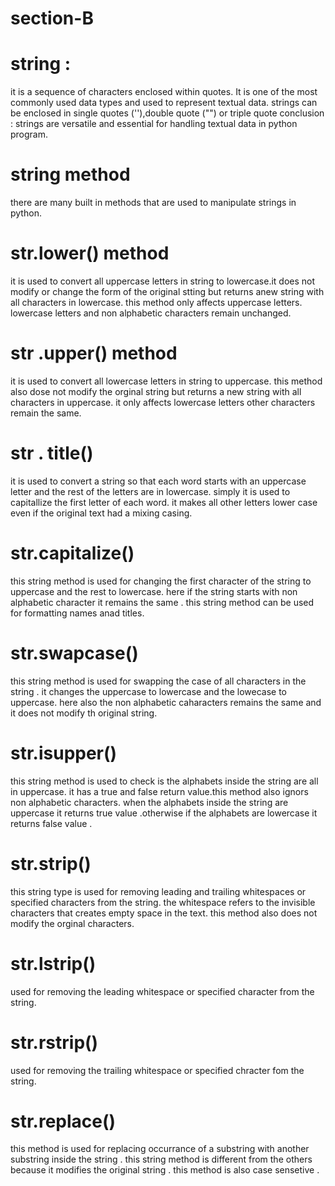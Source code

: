 # section-B
# string : 
it is a sequence of characters enclosed within quotes. It is one of the most commonly used data types and used to represent textual data.
strings can be enclosed in single quotes (''),double quote ("") or triple quote
conclusion : strings are versatile and essential for handling textual data in python program.
# string method 
there are many built in methods that are used to manipulate strings in python.
# str.lower() method
it is used to convert all uppercase letters in string to lowercase.it does not modify or change the form of the original stting but returns anew string with all characters in lowercase. this method only affects uppercase letters. lowercase letters and non alphabetic characters remain unchanged. 
# str .upper() method 
it is used to convert all lowercase letters in string to uppercase. this method also dose not modify the orginal string but returns a new string with all characters in uppercase. it only affects lowercase letters other characters remain the same. 
# str . title()
it is used to convert a string so that each word starts with an uppercase letter and the rest of the letters are in lowercase. simply it is used to capitallize the first letter of each word. it makes all other letters lower case even if the original text had a mixing casing.
# str.capitalize()
this string method is used for changing the first character of the string to uppercase and the rest to lowercase. here if the string starts with non alphabetic character it remains the same . this string method can be used for formatting names anad titles.
# str.swapcase()
this string method is used for swapping the case of all characters in the string . it changes the uppercase to lowercase and the lowecase to uppercase. here also the non alphabetic caharacters remains the same and it does not modify th original string.
# str.isupper()
this string method is used to check is the alphabets inside the string are all in uppercase.
it has a true and false return value.this method also ignors non alphabetic characters. when the alphabets inside the string are uppercase it returns true value .otherwise if the alphabets are lowercase it returns false value .
# str.strip()
this string type is used for removing leading and trailing whitespaces or specified characters from the string. the whitespace refers to the invisible characters that creates empty space in the text. this method also does not modify the orginal characters.
# str.lstrip()
used for removing the leading whitespace or specified character from the string.
# str.rstrip()
used for removing the trailing whitespace or specified chracter fom the string.
# str.replace()
this method is used for replacing occurrance of a substring with another substring inside the string .  this string method is different from the others because it modifies the original string . this method is also case sensetive .

